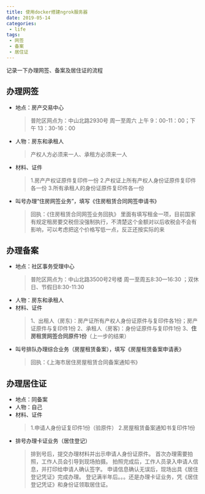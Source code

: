 ```yaml
---
title: 使用docker搭建ngrok服务器
date: 2019-05-14
categories:
 - life
tags:
 - 网签
 - 备案
 - 居住证
---
```


记录一下办理网签、备案及居住证的流程
<!-- more -->

## 办理网签
- 地点：房产交易中心
    > 普陀区网点为：中山北路2930号
    > 周一至周六 上午 9：00-11：00；下午 13：30-16：00
- 人物：房东和承租人
    > 产权人方必须来一人、承租方必须来一人
- 材料、证件
    > 1.房产产权证原件复印件一份
    > 2.产权证上所有产权人身份证原件复印件各一份
    > 3.所有承租人的身份证原件复印件各一份
- 叫号办理“住房网签业务”，填写《住房租赁合同网签申请书》
    > 回执：《住房租赁合同网签业务回执》
    > 里面有填写租金一项，目前国家有规定租房要交税但没强制执行，不清楚这个金额对以后收税会不会有影响，可以考虑把这个价格写低一点，反正还按实际的来

## 办理备案
- 地点：社区事务受理中心
    > 普陀区网点为：中山北路3500号2号楼
    > 周一至周五8:30—16:30 ；双休日、节假日8:30-11:30
- 人物：房东和承租人
- 材料、证件
    > 1、出租人（房东)：房产证所有产权人身份证原件与复印件各1份；房产证原件与复印件1份
    > 2、承租人（房客)：身份证原件与复印件1份
    > 3、__住房租赁网签合同原件1份__（上一步的结果）
- 叫号排队办理综合业务（房屋租赁备案），填写《房屋租赁备案申请表》
    > 回执：《上海市居住房屋租赁合同备案通知书》

## 办理居住证
- 地点：同备案
- 人物：自己
- 材料、证件
    > 1.申请人身份证复印件1份（验原件）
    > 2.房屋租赁备案通知书复印件1份
- 排号办理卡证业务（居住登记）
    > 排到号后，提交办理材料并出示申请人身份证原件。
    > 首次办理需要拍照，工作人员会引导到现场拍摄。
    > 拍照完成后，工作人员录入申请人信息，并打印给申请人确认签字。
    > 申请信息确认无误后，现场出具《居住登记凭证》完成办理。
    > 登记满半年后。。。还是办理卡证业务，凭《居住登记凭证》和身份证领取居住证。